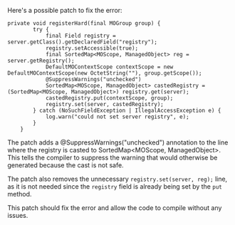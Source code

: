 Here's a possible patch to fix the error:
```
private void registerHard(final MOGroup group) {
        try {
            final Field registry = server.getClass().getDeclaredField("registry");
            registry.setAccessible(true);
            final SortedMap<MOScope, ManagedObject> reg = server.getRegistry();
            DefaultMOContextScope contextScope = new DefaultMOContextScope(new OctetString(""), group.getScope());
            @SuppressWarnings("unchecked")
            SortedMap<MOScope, ManagedObject> castedRegistry = (SortedMap<MOScope, ManagedObject>) registry.get(server);
            castedRegistry.put(contextScope, group);
            registry.set(server, castedRegistry);
        } catch (NoSuchFieldException | IllegalAccessException e) {
            log.warn("could not set server registry", e);
        }
    }
```
The patch adds a @SuppressWarnings("unchecked") annotation to the line where the registry is casted to SortedMap<MOScope, ManagedObject>. This tells the compiler to suppress the warning that would otherwise be generated because the cast is not safe.

The patch also removes the unnecessary `registry.set(server, reg);` line, as it is not needed since the `registry` field is already being set by the `put` method.

This patch should fix the error and allow the code to compile without any issues.